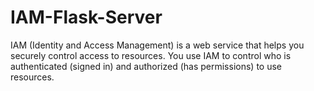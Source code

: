 # IAM-Flask-Server
IAM (Identity and Access Management) is a web service that helps you securely control access to resources. You use IAM to control who is authenticated (signed in) and authorized (has permissions) to use resources.
